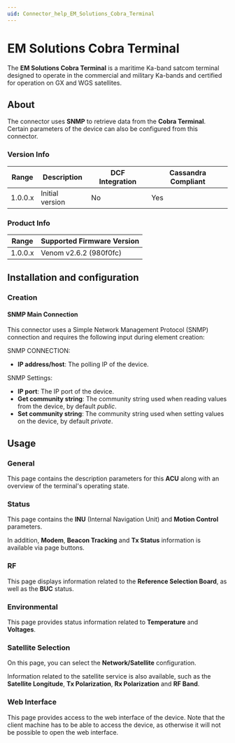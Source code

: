 ```yaml
---
uid: Connector_help_EM_Solutions_Cobra_Terminal
---
```


# EM Solutions Cobra Terminal

The **EM Solutions Cobra Terminal** is a maritime Ka-band satcom terminal designed to operate in the commercial and military Ka-bands and certified for operation on GX and WGS satellites.

## About

The connector uses **SNMP** to retrieve data from the **Cobra Terminal**. Certain parameters of the device can also be configured from this connector.

### Version Info

| Range | Description | DCF Integration | Cassandra Compliant |
|------------------|-----------------|---------------------|-------------------------|
| 1.0.0.x          | Initial version | No                  | Yes                     |

### Product Info

| Range | Supported Firmware Version |
|------------------|-----------------------------|
| 1.0.0.x          | Venom v2.6.2 (980f0fc)      |

## Installation and configuration

### Creation

#### SNMP Main Connection

This connector uses a Simple Network Management Protocol (SNMP) connection and requires the following input during element creation:

SNMP CONNECTION:

- **IP address/host**: The polling IP of the device.

SNMP Settings:

- **IP port**: The IP port of the device.
- **Get community string**: The community string used when reading values from the device, by default *public*.
- **Set community string**: The community string used when setting values on the device, by default *private*.

## Usage

### General

This page contains the description parameters for this **ACU** along with an overview of the terminal's operating state.

### Status

This page contains the **INU** (Internal Navigation Unit) and **Motion Control** parameters.

In addition, **Modem**, **Beacon Tracking** and **Tx Status** information is available via page buttons.

### RF

This page displays information related to the **Reference Selection Board**, as well as the **BUC** status.

### Environmental

This page provides status information related to **Temperature** and **Voltages**.

### Satellite Selection

On this page, you can select the **Network/Satellite** configuration.

Information related to the satellite service is also available, such as the **Satellite Longitude**, **Tx Polarization**, **Rx Polarization** and **RF Band**.

### Web Interface

This page provides access to the web interface of the device. Note that the client machine has to be able to access the device, as otherwise it will not be possible to open the web interface.
